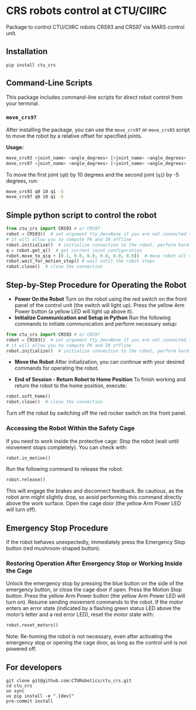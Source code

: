 # CRS robots control at CTU/CIIRC
Package to control CTU/CIIRC robots CRS93 and CRS97 via MARS control unit.

## Installation

```
pip install ctu_crs
```

## Command-Line Scripts

This package includes command-line scripts for direct robot control from your terminal.

### `move_crs97`

After installing the package, you can use the `move_crs97` or `move_crs93` script to move the robot by a relative offset for specified joints.

**Usage:**

```sh
move_crs93 <joint_name> <angle_degrees> [<joint_name> <angle_degrees> ...]
move_crs97 <joint_name> <angle_degrees> [<joint_name> <angle_degrees> ...]
```

To move the first joint (`q0`) by 10 degrees and the second joint (`q1`) by -5 degrees, run:

```sh
move_crs93 q0 10 q1 -5
move_crs97 q0 10 q1 -5
```

## Simple python script to control the robot

```python
from ctu_crs import CRS93 # or CRS97
robot = CRS93()  # set argument tty_dev=None if you are not connected to robot,
# it will allow you to compute FK and IK offline
robot.initialize()  # initialize connection to the robot, perform hard and soft home
q = robot.get_q()  # get current joint configuration
robot.move_to_q(q + [0.1, 0.0, 0.0, 0.0, 0.0, 0.0])  # move robot all values in radians
robot.wait_for_motion_stop() # wait until the robot stops
robot.close()  # close the connection
```

## Step-by-Step Procedure for Operating the Robot

- **Power On the Robot**
Turn on the robot using the red switch on the front panel of the control unit (the switch will light up).
Press the yellow Arm Power button (a yellow LED will light up above it).
- **Initialize Communication and Setup in Python**
Run the following commands to initiate communication and perform necessary setup:
```python
from ctu_crs import CRS93 # or CRS97
robot = CRS93()  # set argument tty_dev=None if you are not connected to robot,
# it will allow you to compute FK and IK offline
robot.initialize()  # initialize connection to the robot, perform hard and soft home
```
- **Move the Robot** After initialization, you can continue with your desired commands for operating the robot.

- **End of Session - Return Robot to Home Position**
To finish working and return the robot to the home position, execute:
```python
robot.soft_home()
robot.close()  # close the connection
```
Turn off the robot by switching off the red rocker switch on the front panel.

### Accessing the Robot Within the Safety Cage
If you need to work inside the protective cage:
Stop the robot (wait until movement stops completely). You can check with:
```python
robot.in_motion()
```
Run the following command to release the robot:
```python
robot.release()
```
This will engage the brakes and disconnect feedback. Be cautious, as the robot arm might slightly drop, so avoid performing this command directly above the work surface.
Open the cage door (the yellow Arm Power LED will turn off).

## Emergency Stop Procedure
If the robot behaves unexpectedly, immediately press the Emergency Stop button (red mushroom-shaped button).

### Restoring Operation After Emergency Stop or Working Inside the Cage
Unlock the emergency stop by pressing the blue button on the side of the emergency button, or close the cage door if open.
Press the Motion Stop button.
Press the yellow Arm Power button (the yellow Arm Power LED will turn on).
Resume sending movement commands to the robot.
If the motor enters an error state (indicated by a flashing green status LED above the motor’s letter and a red error LED), reset the motor state with:
```python
robot.reset_motors()
```
Note: Re-homing the robot is not necessary, even after activating the emergency stop or opening the cage door, as long as the control unit is not powered off.


## For developers
```
git clone git@github.com:CTURobotics/ctu_crs.git
cd ctu_crs
uv sync
uv pip install -e ".[dev]"
pre-commit install
```
